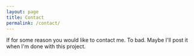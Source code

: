 ```yaml
---
layout: page
title: Contact
permalink: /contact/
---
```


If for some reason you would like to contact me. To bad. Maybe I'll post it when I'm done with this project.
